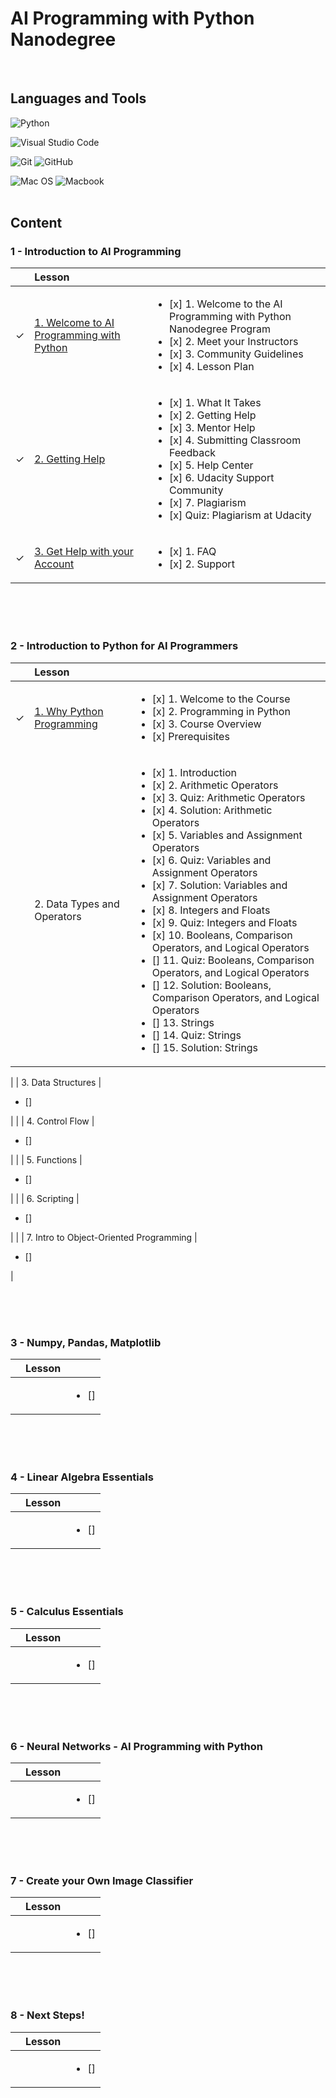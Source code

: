# AI Programming with Python Nanodegree
<br>

## Languages and Tools
![Python](https://img.shields.io/badge/python-3670A0?style=for-the-badge&logo=python&logoColor=ffdd54) 

![Visual Studio Code](https://img.shields.io/badge/Visual%20Studio%20Code-0078d7.svg?style=for-the-badge&logo=visual-studio-code&logoColor=white)

![Git](https://img.shields.io/badge/git-%23F05033.svg?style=for-the-badge&logo=git&logoColor=white) 
![GitHub](https://img.shields.io/badge/github-%23121011.svg?style=for-the-badge&logo=github&logoColor=white)

![Mac OS](https://img.shields.io/badge/mac%20os-000000?style=for-the-badge&logo=apple&logoColor=white)
![Macbook](https://img.shields.io/badge/Apple-MacBook_Pro_2017-999999?style=for-the-badge&logo=apple&logoColor=white)
<br><br>

## Content
### 1 - Introduction to AI Programming

| | Lesson |  |
|:---:|:--- | :--- |
| &check; | [1. Welcome to AI Programming with Python](https://github.com/cintia-shinoda/udacity_ai-programming-with-python-nanodegree/blob/master/1-Intro%20to%20AI%20Programming/Lesson%201%20-%20Welcome%20to%20AI%20Programming%20with%20Python.md) | <ul><li>[x] 1. Welcome to the AI Programming with Python Nanodegree Program</li><li>[x] 2. Meet your Instructors</li><li>[x] 3. Community Guidelines</li><li>[x] 4. Lesson Plan</li></ul>|
| &check; | [2. Getting Help](https://github.com/cintia-shinoda/udacity_ai-programming-with-python-nanodegree/blob/master/1-Intro%20to%20AI%20Programming/Lesson%202%20-%20Getting%20Help.md) | <ul><li>[x] 1. What It Takes</li><li>[x] 2. Getting Help</li><li>[x] 3. Mentor Help</li><li>[x] 4. Submitting Classroom Feedback</li><li>[x] 5. Help Center</li><li>[x] 6. Udacity Support Community</li><li>[x] 7. Plagiarism</li><li>[x] Quiz: Plagiarism at Udacity</li></ul> |
| &check; | [3. Get Help with your Account](https://github.com/cintia-shinoda/udacity_ai-programming-with-python-nanodegree/blob/master/1-Intro%20to%20AI%20Programming/Lesson%203%20-%20Get%20Help%20with%20Your%20Account.md) | <ul><li>[x] 1. FAQ</li><li>[x] 2.  Support</li></ul> |

<br><br><br>



### 2 - Introduction to Python for AI Programmers

| | Lesson |  |
| :---: | :--- | :--- |
| &check; | [1. Why Python Programming](https://github.com/cintia-shinoda/udacity_ai-programming-with-python-nanodegree/blob/master/2-Intro%20to%20Python%20for%20AI%20Programmers/Lesson%201%20-%20Why%20Python%20Programming.md) | <ul><li>[x] 1. Welcome to the Course</li><li>[x] 2. Programming in Python</li><li>[x] 3. Course Overview</li><li>[x] Prerequisites</li></ul> |
| | 2. Data Types and Operators | <ul><li>[x] 1. Introduction</li><li>[x] 2. Arithmetic Operators</li><li>[x] 3. Quiz: Arithmetic Operators</li><li>[x] 4. Solution: Arithmetic Operators</li><li>[x] 5. Variables and Assignment Operators</li><li>[x] 6. Quiz: Variables and Assignment Operators</li><li>[x] 7. Solution: Variables and Assignment Operators</li><li>[x] 8. Integers and Floats</li><li>[x] 9. Quiz: Integers and Floats</li><li>[x] 10. Booleans, Comparison Operators, and Logical Operators<li>[] 11. Quiz: Booleans, Comparison Operators, and Logical Operators</li><li>[] 12. Solution: Booleans, Comparison Operators, and Logical Operators</li><li>[] 13. Strings</li><li>[] 14. Quiz: Strings</li><li>[] 15. Solution: Strings</li></ul> |

| | 3. Data Structures | <ul><li>[] </li></ul> |
| | 4. Control Flow | <ul><li>[] </li></ul> |
| | 5. Functions | <ul><li>[] </li></ul> |
| | 6. Scripting | <ul><li>[] </li></ul> |
| | 7. Intro to Object-Oriented Programming | <ul><li>[] </li></ul> |

<br><br><br>



### 3 - Numpy, Pandas, Matplotlib

| | Lesson |  |
|:---:|:--- | :--- |
| | | <ul><li>[] </li></ul> |

<br><br><br>



### 4 - Linear Algebra Essentials

| | Lesson |  |
|:---:|:--- | :--- |
| | | <ul><li>[] </li></ul> |

<br><br><br>



### 5 - Calculus Essentials

| | Lesson |  |
|:---:|:--- | :--- |
| | | <ul><li>[] </li></ul> |

<br><br><br>



### 6 - Neural Networks - AI Programming with Python

| | Lesson |  |
|:---:|:--- | :--- |
| | | <ul><li>[] </li></ul> |

<br><br><br>



### 7 - Create your Own Image Classifier

| | Lesson |  |
|:---:|:--- | :--- |
| | | <ul><li>[] </li></ul> |

<br><br><br>



### 8 - Next Steps!

| | Lesson |  |
|:---:|:--- | :--- |
| | | <ul><li>[] </li></ul> |